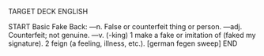 TARGET DECK
ENGLISH

START
Basic
Fake
Back: —n. False or counterfeit thing or person. —adj. Counterfeit; not genuine. —v. (-king) 1 make a fake or imitation of (faked my signature). 2 feign (a feeling, illness, etc.). [german fegen sweep]
END
